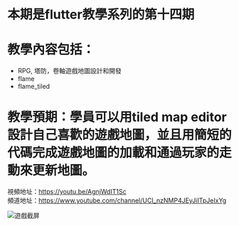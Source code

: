 # 本期是flutter教學系列的第十四期

# 教學內容包括：
- RPG, 塔防，卷軸遊戲地圖設計和開發
- flame
- flame_tiled
# 教學預期：學員可以用tiled map editor設計自己喜歡的遊戲地圖，並且用簡短的代碼完成遊戲地圖的加載和通過玩家的走動來更新地圖。
視頻地址：https://youtu.be/AgnjWdIT1Sc <br>
頻道地址：https://www.youtube.com/channel/UCI_nzNMP4JEyJiITpJeIxYg

![遊戲截屏](https://github.com/imperativelyfunctional/flutter_rpg/blob/main/map.gif)
